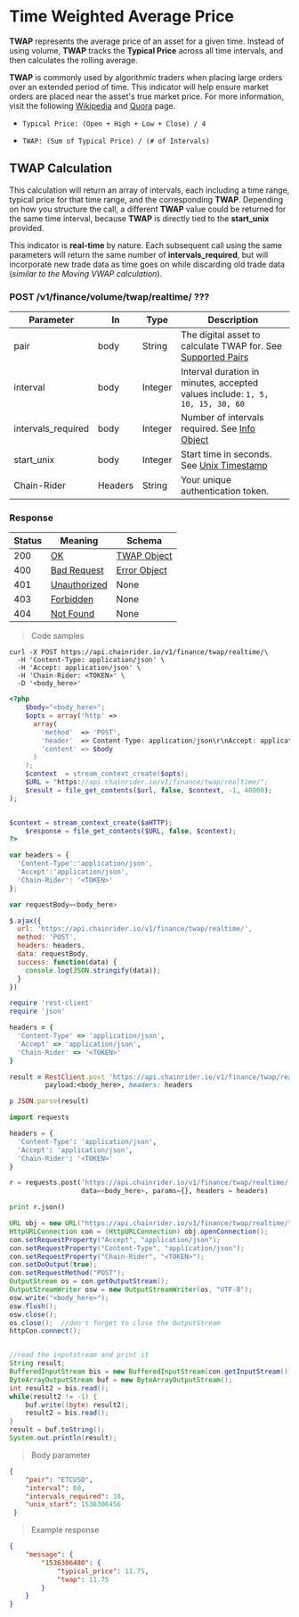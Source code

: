 # Time Weighted Average Price

**TWAP** represents the average price of an asset for a given time. Instead of using volume, **TWAP** tracks the **Typical Price** across all time intervals, and then calculates the rolling average.

**TWAP** is commonly used by algorithmic traders when placing large orders over an extended period of time. This indicator will help ensure market orders are placed near the asset's true market price.
For more information, visit the following <a href="https://en.wikipedia.org/wiki/Time-weighted_average_price" target="_blank">Wikipedia</a> and <a href="https://www.quora.com/Quantitative-Finance-Whats-a-good-tutorial-for-implementing-the-TWAP-Time-weighted-average-price" target="_blank">Quora</a> page.

* `Typical Price: (Open + High + Low + Close) / 4`

* `TWAP: (Sum of Typical Price) / (# of Intervals)`

## TWAP Calculation

This calculation will return an array of intervals, each including a time range, typical price for that time range, and the corresponding **TWAP**. Depending on how you structure the call, a different **TWAP** value could be returned for the same time interval, because **TWAP** is directly tied to the **start_unix** provided.

This indicator is **real-time** by nature. Each subsequent call using the same parameters will return the same number of **intervals_required**, but will incorporate new trade data as time goes on while discarding old trade data (*similar to the Moving VWAP calculation*).

<h3 id="postTwapPairRealtime">POST /v1/finance/volume/twap/realtime/ ??? </h3>

<a id="opIdpostTwapPairRealtime"></a>

|Parameter|In|Type|Description|
|---|---|---|---|
|pair|body|String|The digital asset to calculate TWAP for. See [Supported Pairs](#supported-pairs-and-exchanges)
|interval|body|Integer|Interval duration in minutes, accepted values include: `1, 5, 10, 15, 30, 60`
|intervals_required|body|Integer|Number of intervals required. See [Info Object](#tocInfoObject)
|start_unix|body|Integer|Start time in seconds. See <a href="https://www.unixtimestamp.com/" target="_blank">Unix Timestamp</a>
|Chain-Rider|Headers|String|Your unique authentication token.

<h3 id="response">Response</h3>

|Status|Meaning|Schema|
|---|---|---|
|200|<a href="https://tools.ietf.org/html/rfc7231#section-6.3.1" target="_blank">OK</a>|[TWAP Object](#schemetwapobject)|
|400|<a href="https://tools.ietf.org/html/rfc7231#section-6.5.1" target="_blank">Bad Request</a>|[Error Object](#tocErrorObject)|
|401|<a href="https://tools.ietf.org/html/rfc7235#section-3.1" target="_blank">Unauthorized</a>|None|
|403|<a href="https://tools.ietf.org/html/rfc7231#section-6.5.3" target="_blank">Forbidden</a>|None|
|404|<a href="https://tools.ietf.org/html/rfc7231#section-6.5.4" target="_blank">Not Found</a>|None|

<a id="divider"></a>

> Code samples

```shell
curl -X POST https://api.chainrider.io/v1/finance/twap/realtime/\
  -H 'Content-Type: application/json' \
  -H 'Accept: application/json' \
  -H 'Chain-Rider: <TOKEN>' \
  -D '<body_here>'
```

```php
<?php
    $body="<body_here>";
    $opts = array('http' =>
      array(
        'method'  => 'POST',
        'header'  => Content-Type: application/json\r\nAccept: application/json\r\nChain-Rider: <TOKEN>\r\n",
        'content' => $body
      )
    );
    $context  = stream_context_create($opts);
    $URL = "https://api.chainrider.io/v1/finance/twap/realtime/";
    $result = file_get_contents($url, false, $context, -1, 40000);
);


$context = stream_context_create($aHTTP);
    $response = file_get_contents($URL, false, $context);
?>

```

```javascript
var headers = {
  'Content-Type':'application/json',
  'Accept':'application/json',
  'Chain-Rider': '<TOKEN>'
};

var requestBody=<body_here>

$.ajax({
  url: 'https://api.chainrider.io/v1/finance/twap/realtime/',
  method: 'POST',
  headers: headers,
  data: requestBody,
  success: function(data) {
    console.log(JSON.stringify(data));
  }
})
```

```ruby
require 'rest-client'
require 'json'

headers = {
  'Content-Type' => 'application/json',
  'Accept' => 'application/json',
  'Chain-Rider' => '<TOKEN>'
}

result = RestClient.post 'https://api.chainrider.io/v1/finance/twap/realtime/',
         payload:<body_here>, headers: headers

p JSON.parse(result)
```

```python
import requests

headers = {
  'Content-Type': 'application/json',
  'Accept': 'application/json',
  'Chain-Rider': '<TOKEN>'
}

r = requests.post('https://api.chainrider.io/v1/finance/twap/realtime/',
                  data=<body_here>, params={}, headers = headers)

print r.json()
```

```java
URL obj = new URL("https://api.chainrider.io/v1/finance/twap/realtime/");
HttpURLConnection con = (HttpURLConnection) obj.openConnection();
con.setRequestProperty("Accept", "application/json");
con.setRequestProperty("Content-Type", "application/json");
con.setRequestProperty("Chain-Rider", "<TOKEN>");
con.setDoOutput(true);
con.setRequestMethod("POST");
OutputStream os = con.getOutputStream();
OutputStreamWriter osw = new OutputStreamWriter(os, "UTF-8");
osw.write("<body_here>");
osw.flush();
osw.close();
os.close();  //don't forget to close the OutputStream
httpCon.connect();


//read the inputstream and print it
String result;
BufferedInputStream bis = new BufferedInputStream(con.getInputStream());
ByteArrayOutputStream buf = new ByteArrayOutputStream();
int result2 = bis.read();
while(result2 != -1) {
    buf.write((byte) result2);
    result2 = bis.read();
}
result = buf.toString();
System.out.println(result);
```

> Body parameter


```json
{
 	"pair": "ETCUSD",
	"interval": 60,
	"intervals_required": 10,
	"unix_start": 1536306456
 }
```

> Example response

```json
{
    "message": {
        "1536306480": {
            "typical_price": 11.75,
            "twap": 11.75
        }
    }
}
```
